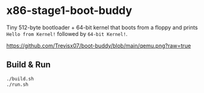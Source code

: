 # x86-stage1-boot-buddy

Tiny 512-byte bootloader + 64-bit kernel that boots from a floppy and prints  
`Hello from Kernel!` followed by `64-bit Kernel!`.

https://github.com/Trevisx07/boot-buddy/blob/main/qemu.png?raw=true

## Build & Run
```bash
./build.sh
./run.sh

